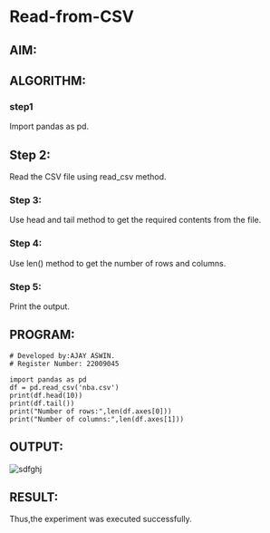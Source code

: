 # Read-from-CSV

## AIM:

## ALGORITHM:
### step1
Import pandas as pd.

## Step 2:
Read the CSV file using read_csv method.

### Step 3:
Use head and tail method to get the required contents from the file.

### Step 4:
Use len() method to get the number of rows and columns.

### Step 5:
Print the output.

## PROGRAM:
```
# Developed by:AJAY ASWIN.
# Register Number: 22009045

import pandas as pd
df = pd.read_csv('nba.csv')
print(df.head(10))
print(df.tail())
print("Number of rows:",len(df.axes[0]))
print("Number of columns:",len(df.axes[1]))
```
## OUTPUT:

![sdfghj](https://user-images.githubusercontent.com/118679692/214784060-da3b49e8-2cc5-43f2-b8fd-7d62a4bfec50.jpeg)

## RESULT:
Thus,the experiment was executed successfully.
